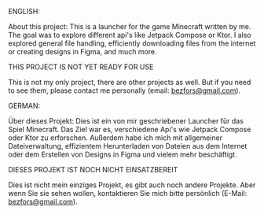 ENGLISH:

About this project: This is a launcher for the game Minecraft written by me. The goal was to explore different api's like Jetpack Compose or Ktor. I also explored general file handling, efficiently downloading files from the internet or creating designs in Figma, and much more. 

THIS PROJECT IS NOT YET READY FOR USE

This is not my only project, there are other projects as well. But if you need to see them, please contact me personally (email: bezfors@gmail.com).

GERMAN:

Über dieses Projekt: Dies ist ein von mir geschriebener Launcher für das Spiel Minecraft. Das Ziel war es, verschiedene Api's wie Jetpack Compose oder Ktor zu erforschen. Außerdem habe ich mich mit allgemeiner Dateiverwaltung, effizientem Herunterladen von Dateien aus dem Internet oder dem Erstellen von Designs in Figma und vielem mehr beschäftigt. 

DIESES PROJEKT IST NOCH NICHT EINSATZBEREIT

Dies ist nicht mein einziges Projekt, es gibt auch noch andere Projekte. Aber wenn Sie sie sehen wollen, kontaktieren Sie mich bitte persönlich (E-Mail: bezfors@gmail.com).
